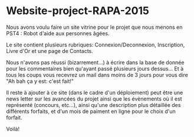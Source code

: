 # Website-project-RAPA-2015

Nous avons voulu faire un site vitrine pour le projet que nous menons en PST4 : Robot d'aide aux personnes âgées.

Le site contient plusieurs rubriques: Connexion/Deconnexion, Inscription, Livre d'Or et une page de Contacts.

Nous n'avons pas réussi (bizarrement...) à écrire dans la base de donnée pour les commentaires bien qu'ayant passé plusieurs jours dessus...
Et à tous les coups vous recevrez un mail dans moins de 3 jours pour vous dire "Ah bah ça y est: c'est fait!"

Il reste à ajouter à ce site (dans le cadre d'un déploiement) peut être une news letter sur les avancées du projet ainsi que les évènements où il est représenté (concours, etc...),
ainsi qu'une description plus détaillée des différents forfaits, et d'un mois de paiment en ligne pour le choix d'un forfait.

Voilà!
